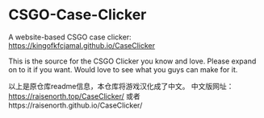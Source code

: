 # CSGO-Case-Clicker
A website-based CSGO case clicker: https://kingofkfcjamal.github.io/CaseClicker

This is the source for the CSGO Clicker you know and love. Please expand on to it if you want. Would love to see what you guys can make for it.

以上是原仓库readme信息，本仓库将游戏汉化成了中文。
中文版网址：https://raisenorth.top/CaseClicker/
或者https://raisenorth.github.io/CaseClicker/
